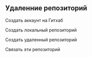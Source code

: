 ## Удаленние репозиторий

Создать аккаунт на Гитхаб

Создать локальный репозиторий

Создать удаленный репозиторий

Связать эти репозиторий

